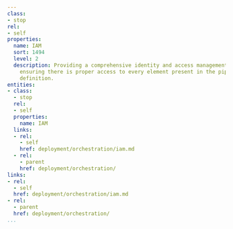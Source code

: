 ```yaml
---
class:
- stop
rel:
- self
properties:
  name: IAM
  sort: 1494
  level: 2
  description: Providing a comprehensive identity and access management layer for
    ensuring there is proper access to every element present in the pipeline and model
    definition.
entities:
- class:
  - stop
  rel:
  - self
  properties:
    name: IAM
  links:
  - rel:
    - self
    href: deployment/orchestration/iam.md
  - rel:
    - parent
    href: deployment/orchestration/
links:
- rel:
  - self
  href: deployment/orchestration/iam.md
- rel:
  - parent
  href: deployment/orchestration/
...
```

